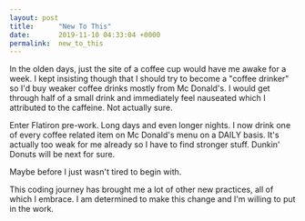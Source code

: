 ```yaml
---
layout: post
title:      "New To This"
date:       2019-11-10 04:33:04 +0000
permalink:  new_to_this
---
```


In the olden days, just the site of a coffee cup would have me awake for a week. I kept insisting though that I should try to become a "coffee drinker" so I'd buy weaker coffee drinks mostly from Mc Donald's. I would get through half of a small drink and immediately feel nauseated which I attributed to the caffeine. Not actually sure. 

Enter Flatiron pre-work. Long days and even longer nights. I now drink one of every coffee related item on Mc Donald's menu on a DAILY basis. It's actually too weak for me already so I have to find stronger stuff. Dunkin' Donuts will be next for sure.

Maybe before I just wasn't tired to begin with. 

This coding journey has brought me a lot of other new practices, all of which I embrace. I am determined to make this change and I'm willing to put in the work. 


